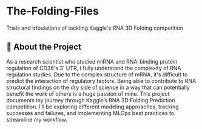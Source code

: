 # The-Folding-Files

Trials and tribulations of tackling Kaggle's RNA 3D Folding competition

## 🧬 About the Project

As a research scientist who studied miRNA and RNA-binding protein regulation of CD36's 3' UTR, I fully understand the complexity of RNA regulation studies. Due to the complex structure of mRNA, it's difficult to predict the interaction of regulatory factors. Being able to contribute to RNA structural findings on the dry side of science in a way that can potentially benefit the work of others is a huge passion of mine. This project documents my journey through Kaggle’s RNA 3D Folding Prediction competition. I’ll be exploring different modeling approaches, tracking successes and failures, and implementing MLOps best practices to streamline my workflow.


